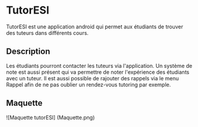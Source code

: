 # TutorESI

TutorESI est une application android qui permet aux étudiants de trouver des tuteurs dans différents cours.

## Description
Les étudiants pourront contacter les tuteurs via l'application.
Un système de note est aussi présent qui va permettre de noter l'expérience des étudiants avec un tuteur.
Il est aussi possible de rajouter des rappels via le menu Rappel afin de ne pas oublier un rendez-vous tutoring par exemple.


## Maquette

![Maquette tutorESI] (Maquette.png)


